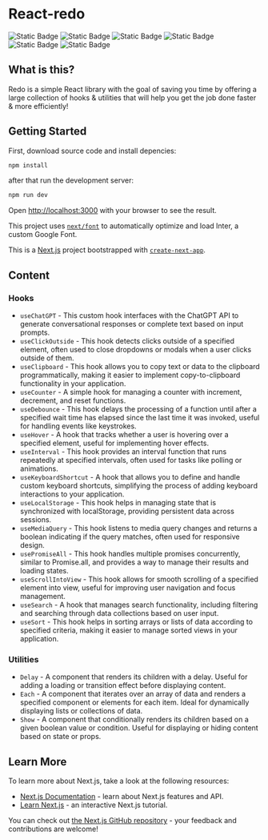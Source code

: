 # React-redo

![Static Badge](https://img.shields.io/badge/React.js-react?style=flat&logo=react&labelColor=%23333&color=%2361DAFB) ![Static Badge](https://img.shields.io/badge/Next.js-react?style=flat&logo=nextdotjs&labelColor=%23333&color=%23000000) ![Static Badge](https://img.shields.io/badge/TypeScript-react?style=flat&logo=typescript&labelColor=%23333&color=%233178C6) ![Static Badge](https://img.shields.io/badge/Shadcn%2FUI-react?style=flat&logo=shadcnui&labelColor=%23333&color=%23000000) ![Static Badge](https://img.shields.io/badge/Tailwind%20CSS-react?style=flat&logo=tailwindcss&labelColor=%23333&color=%2306B6D4) ![Static Badge](https://img.shields.io/badge/ESLint-react?style=flat&logo=eslint&labelColor=%23333&color=%234B32C3)

## What is this?

Redo is a simple React library with the goal of saving you time by offering a large collection of hooks & utilities that will help you get the job done faster & more efficiently!

## Getting Started

First, download source code and install depencies:

```bash
npm install
```

after that run the development server:

```bash
npm run dev
```

Open [http://localhost:3000](http://localhost:3000) with your browser to see the result.

This project uses [`next/font`](https://nextjs.org/docs/basic-features/font-optimization) to automatically optimize and load Inter, a custom Google Font.

This is a [Next.js](https://nextjs.org/) project bootstrapped with [`create-next-app`](https://github.com/vercel/next.js/tree/canary/packages/create-next-app).

## Content

### Hooks

- `useChatGPT` - This custom hook interfaces with the ChatGPT API to generate conversational responses or complete text based on input prompts.
- `useClickOutside` - This hook detects clicks outside of a specified element, often used to close dropdowns or modals when a user clicks outside of them.
- `useClipboard` - This hook allows you to copy text or data to the clipboard programmatically, making it easier to implement copy-to-clipboard functionality in your application.
- `useCounter` - A simple hook for managing a counter with increment, decrement, and reset functions.
- `useDebounce` - This hook delays the processing of a function until after a specified wait time has elapsed since the last time it was invoked, useful for handling events like keystrokes.
- `useHover` - A hook that tracks whether a user is hovering over a specified element, useful for implementing hover effects.
- `useInterval` - This hook provides an interval function that runs repeatedly at specified intervals, often used for tasks like polling or animations.
- `useKeyboardShortcut` - A hook that allows you to define and handle custom keyboard shortcuts, simplifying the process of adding keyboard interactions to your application.
- `useLocalStorage` - This hook helps in managing state that is synchronized with localStorage, providing persistent data across sessions.
- `useMediaQuery` - This hook listens to media query changes and returns a boolean indicating if the query matches, often used for responsive design.
- `usePromiseAll` - This hook handles multiple promises concurrently, similar to Promise.all, and provides a way to manage their results and loading states.
- `useScrollIntoView` - This hook allows for smooth scrolling of a specified element into view, useful for improving user navigation and focus management.
- `useSearch` - A hook that manages search functionality, including filtering and searching through data collections based on user input.
- `useSort` - This hook helps in sorting arrays or lists of data according to specified criteria, making it easier to manage sorted views in your application.

### Utilities

- `Delay` - A component that renders its children with a delay. Useful for adding a loading or transition effect before displaying content.
- `Each` - A component that iterates over an array of data and renders a specified component or elements for each item. Ideal for dynamically displaying lists or collections of data.
- `Show` - A component that conditionally renders its children based on a given boolean value or condition. Useful for displaying or hiding content based on state or props.

## Learn More

To learn more about Next.js, take a look at the following resources:

- [Next.js Documentation](https://nextjs.org/docs) - learn about Next.js features and API.
- [Learn Next.js](https://nextjs.org/learn) - an interactive Next.js tutorial.

You can check out [the Next.js GitHub repository](https://github.com/vercel/next.js/) - your feedback and contributions are welcome!
